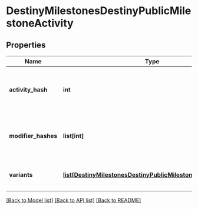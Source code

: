 # DestinyMilestonesDestinyPublicMilestoneActivity

## Properties
Name | Type | Description | Notes
------------ | ------------- | ------------- | -------------
**activity_hash** | **int** | The hash identifier of the activity that&#39;s been chosen to be considered the canonical \&quot;conceptual\&quot; activity definition.  This may have many variants, defined herein. | [optional] 
**modifier_hashes** | **list[int]** | The activity may have 0-to-many modifiers: if it does, this will contain the hashesto the DestinyActivityModifierDefinition that defines the modifier being applied. | [optional] 
**variants** | [**list[DestinyMilestonesDestinyPublicMilestoneActivityVariant]**](DestinyMilestonesDestinyPublicMilestoneActivityVariant.md) | Every relevant variation of this conceptual activity, including the conceptual activity itself,have variants defined here. | [optional] 

[[Back to Model list]](../README.md#documentation-for-models) [[Back to API list]](../README.md#documentation-for-api-endpoints) [[Back to README]](../README.md)


